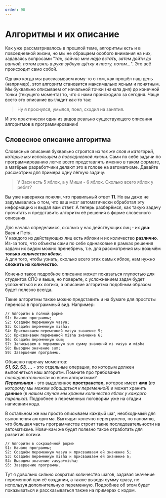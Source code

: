 ```yaml
---
order: 90
---
```


# Алгоритмы и их описание

Как уже рассматривалось в прошлой теме, алгоритмы есть и в повседневной жизни, но мы не обращаем особого внимания на них, задаваясь вопросами "_так, сейчас мне надо встать, затем дойти до ванной, потом взять в руки зубную щётку и пасту, потом..._". Это всё происходит само собой.  

Однако когда мы рассказываем кому-то о том, как прошёл наш день (например), этот алгоритм становится максимально ясным и понятным. Мы буквально описываем от начальной точки (начала дня) до конечной точки (текущего момента) то, что с нами происходило за сегодня. Чаще всего это описание выглядит как-то так:

> Ну я проснулся, умылся, поел, сходил на занятия.

И это практически один из видов реально существующего описания алгоритмов в программировании!

## Словесное описание алгоритма
Словесные описания буквально строятся из _тех же слов и категорий, которые мы используем в повседневной жизни_. Сами по себе задачи по программированию легче всего представлять именно в таком формате, а матёрые разработчики делают это в голове на автоматизме. Давайте рассмотрим для примера одну лёгкую задачу:

> У Васи есть 5 яблок, а у Миши - 6 яблок. Сколько всего яблок у ребят?

Вы уже наверняка поняли, что правильный ответ **11**. Но вы даже не задумывались о том, что ваш мозг автоматически обработал эту информацию и выдал вам ответ. А теперь разберёмся, как такую задачу прочитать и представить алгоритм её решения в форме словесного описания.

Для начала определимся, сколько у нас действующих лиц - их **два**: Вася и Петя.  
У каждого из действующих лиц есть яблоки и их количество **различно**.  
Из-за того, что объекты сами по себе одинаковые в рамках решения задачи их видом можно пренебречь, т.е. для рассмотрения мы возьмём **только** ***количество яблок***.  
А для того, чтобы узнать, сколько всего этих самых яблок, нам нужно **сложить их количество**.

Конечно такое подробное описание может показаться глупостью для студентов СПО и выше, но поверьте, с усложнением задач будет усложняться и их логика, а описание алгоритма подобным образом будет полезно всегда.

Такие алгоритмы также можно представить и на бумаге для простоты переноса в программный вид. Например:

    // Алгоритм в полной форме
    S1: Начало программы;
    S2: Создаём переменную vasya;
    S3: Создаём переменную misha;
    S4: Присваиваем переменной vasya значение 5;
    S5: Присваиваем переменной misha значение 6;
    S6: Создаём переменную sum;
    S7: Записываем в переменную sum сумму значений из vasya и misha
    S8: Выводим значение sum;
    S9: Завершение программы.
Объясню парочку моментов:  
***S1, S2, S3, ...*** - это отдельные операции, по которым должен выполняться наш алгоритм. Помните про требование _последовательности_ ко всем алгоритмам?  
***Переменная*** - это выделенное **пространство,** которое имеет **имя** (*по которому мы можем обращаться к переменной)* и может хранить **данные** (*в нашем случае мы храним количество яблок у каждого паренька*). Подробнее о переменных поговорим уже на стадии написании кода.

В остальном же мы просто описываем каждый шаг, необходимый для выполнения алгоритма. Выглядит конечно перегружено, но напомню, что большая часть программистов строит такие последовательности на автоматизме. Новичкам же будет полезно такое отработать для развития логики.

    // Алгоритм в сокращённой форме
    S1: Начало программы;
    S2: Создаём переменную vasya и присваиваем ей значение 5;
    S3: Создаём переменную misha и присваиваем ей значение 6;
    S4: Выводим значение vasya+misha;
    S5: Завершение программы.
Тут я довольно сильно сократил количество шагов, задавая значение переменной при её создании, а также выводя сумму сразу, не используя дополнительную переменную. Подробнее об этом будет показываться и рассказываться также на примерах с кодом.
